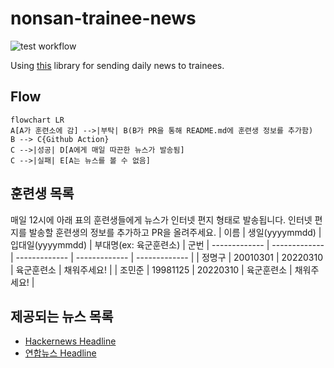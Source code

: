 # nonsan-trainee-news
![test workflow](https://github.com/guzus/nonsan-trainee-news/actions/workflows/test.yml/badge.svg)

Using [this](https://github.com/lewisleedev/thecampy) library for sending daily news to trainees.

## Flow

```mermaid
flowchart LR
A[A가 훈련소에 감] -->|부탁| B(B가 PR을 통해 README.md에 훈련생 정보를 추가함)
B --> C{Github Action}
C -->|성공| D[A에게 매일 따끈한 뉴스가 발송됨]
C -->|실패| E[A는 뉴스를 볼 수 없음]
```

## 훈련생 목록
매일 12시에 아래 표의 훈련생들에게 뉴스가 인터넷 편지 형태로 발송됩니다.
인터넷 편지를 발송할 훈련생의 정보를 추가하고 PR을 올려주세요.
| 이름  | 생일(yyyymmdd) | 입대일(yyyymmdd) | 부대명(ex: 육군훈련소) | 군번
| ------------- | ------------- | ------------- | ------------- | ------------- |
| 정명구  | 20010301  | 20220310  | 육군훈련소  | 채워주세요!  |
| 조민준  | 19981125  | 20220310  | 육군훈련소  | 채워주세요!  |

## 제공되는 뉴스 목록
- [Hackernews Headline](https://news.ycombinator.com/newest)
- [연합뉴스 Headline](https://www.yonhapnewstv.co.kr/news/headline)
